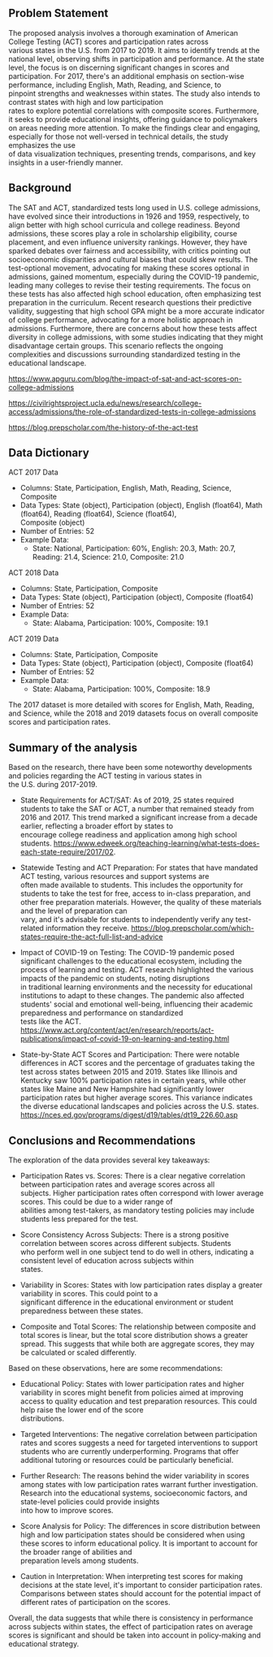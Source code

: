 ## Problem Statement

  The proposed analysis involves a thorough examination of American College Testing (ACT) scores and participation rates across   
  various states in the U.S. from 2017 to 2019. It aims to identify trends at the national level, observing shifts in 
  participation and performance. At the state level, the focus is on discerning significant changes in scores and participation. 
  For 2017, there's an additional emphasis on section-wise performance, including English, Math, Reading, and Science, to  
  pinpoint strengths and weaknesses within states. The study also intends to contrast states with high and low participation  
  rates to explore potential correlations with composite scores. 
  Furthermore, it seeks to provide educational insights, offering guidance to policymakers on areas needing more attention. To     make the findings clear and engaging, especially for those not well-versed in technical details, the study emphasizes the use  
  of data visualization techniques, presenting trends, comparisons, and key insights in a user-friendly manner.

## Background

  The SAT and ACT, standardized tests long used in U.S. college admissions, have evolved since their introductions in 1926 and 
  1959, respectively, to align better with high school curricula and college readiness. Beyond admissions, these scores play a 
  role in scholarship eligibility, course placement, and even influence university rankings. However, they have sparked debates 
  over fairness and accessibility, with critics pointing out socioeconomic disparities and cultural biases that could skew 
  results. The test-optional movement, advocating for making these scores optional in admissions, gained momentum, especially 
  during the COVID-19 pandemic, leading many colleges to revise their testing requirements. The focus on these tests has also 
  affected high school education, often emphasizing test preparation in the curriculum. Recent research questions their 
  predictive validity, suggesting that high school GPA might be a more accurate indicator of college performance, advocating for 
  a more holistic approach in admissions. Furthermore, there are concerns about how these tests affect diversity in college 
  admissions, with some studies indicating that they might disadvantage certain groups. This scenario reflects the ongoing 
  complexities and discussions surrounding standardized testing in the educational landscape.
  
https://www.apguru.com/blog/the-impact-of-sat-and-act-scores-on-college-admissions

https://civilrightsproject.ucla.edu/news/research/college-access/admissions/the-role-of-standardized-tests-in-college-admissions

https://blog.prepscholar.com/the-history-of-the-act-test

## Data Dictionary

ACT 2017 Data
- Columns: State, Participation, English, Math, Reading, Science, Composite
- Data Types: State (object), Participation (object), English (float64), Math (float64), Reading (float64), Science (float64),  
  Composite (object)
- Number of Entries: 52
- Example Data:
  - State: National, Participation: 60%, English: 20.3, Math: 20.7, Reading: 21.4, Science: 21.0, Composite: 21.0

ACT 2018 Data
- Columns: State, Participation, Composite
- Data Types: State (object), Participation (object), Composite (float64)
- Number of Entries: 52
- Example Data:
  - State: Alabama, Participation: 100%, Composite: 19.1

 ACT 2019 Data
- Columns: State, Participation, Composite
- Data Types: State (object), Participation (object), Composite (float64)
- Number of Entries: 52
- Example Data:
  - State: Alabama, Participation: 100%, Composite: 18.9

The 2017 dataset is more detailed with scores for English, Math, Reading, and Science, while the 2018 and 2019 datasets focus on overall composite scores and participation rates.

## Summary of the analysis

Based on the research, there have been some noteworthy developments and policies regarding the ACT testing in various states in  
the U.S. during 2017-2019.

- State Requirements for ACT/SAT: As of 2019, 25 states required students to take the SAT or ACT, a number that remained steady 
  from 2016 and 2017. This trend marked a significant increase from a decade earlier, reflecting a broader effort by states to  
  encourage college readiness and application among high school students.
https://www.edweek.org/teaching-learning/what-tests-does-each-state-require/2017/02.

- Statewide Testing and ACT Preparation: For states that have mandated ACT testing, various resources and support systems are  
  often   made available to students. This includes the opportunity for students to take the test for free, access to in-class 
  preparation, and other free preparation materials. However, the quality of these materials and the level of preparation can  
  vary, and it's advisable for students to independently verify any test-related information they receive.
https://blog.prepscholar.com/which-states-require-the-act-full-list-and-advice

- Impact of COVID-19 on Testing: The COVID-19 pandemic posed significant challenges to the educational ecosystem, including the 
  process of learning and testing. ACT research highlighted the various impacts of the pandemic on students, noting disruptions  
  in 
  traditional learning environments and the necessity for educational institutions to adapt to these changes. The pandemic also 
  affected students' social and emotional well-being, influencing their academic preparedness and performance on standardized  
  tests like the ACT.
https://www.act.org/content/act/en/research/reports/act-publications/impact-of-covid-19-on-learning-and-testing.html

- State-by-State ACT Scores and Participation: There were notable differences in ACT scores and the percentage of graduates 
  taking 
  the test across states between 2015 and 2019. States like Illinois and Kentucky saw 100% participation rates in certain years, 
  while other states like Maine and New Hampshire had significantly lower participation rates but higher average scores. This 
  variance indicates the diverse educational landscapes and policies across the U.S. states.
https://nces.ed.gov/programs/digest/d19/tables/dt19_226.60.asp

## Conclusions and Recommendations

The exploration of the data provides several key takeaways:
- Participation Rates vs. Scores: There is a clear negative correlation between participation rates and average scores across all  
  subjects. Higher participation rates often correspond with lower average scores. This could be due to a wider range of  
  abilities   among test-takers, as mandatory testing policies may include students less prepared for the test.
  
- Score Consistency Across Subjects: There is a strong positive correlation between scores across different subjects. Students  
  who perform well in one subject tend to do well in others, indicating a consistent level of education across subjects within  
  states.
  
- Variability in Scores: States with low participation rates display a greater variability in scores. This could point to a  
  significant difference in the educational environment or student preparedness between these states.
  
- Composite and Total Scores: The relationship between composite and total scores is linear, but the total score distribution 
  shows   a greater spread. This suggests that while both are aggregate scores, they may be calculated or scaled differently.

Based on these observations, here are some recommendations:
- Educational Policy: States with lower participation rates and higher variability in scores might benefit from policies aimed at   improving access to quality education and test preparation resources. This could help raise the lower end of the score     
  distributions.
  
- Targeted Interventions: The negative correlation between participation rates and scores suggests a need for targeted 
  interventions to support students who are currently underperforming. Programs that offer additional tutoring or resources could   be particularly beneficial.
  
- Further Research: The reasons behind the wider variability in scores among states with low participation rates warrant further   investigation. Research into the educational systems, socioeconomic factors, and state-level policies could provide insights  
  into how to improve scores.
  
- Score Analysis for Policy: The differences in score distribution between high and low participation states should be considered 
  when using these scores to inform educational policy. It is important to account for the broader range of abilities and  
  preparation levels among students.
  
- Caution in Interpretation: When interpreting test scores for making decisions at the state level, it's important to consider 
  participation rates. Comparisons between states should account for the potential impact of different rates of participation on   the scores.
  
Overall, the data suggests that while there is consistency in performance across subjects within states, the effect of participation rates on average scores is significant and should be taken into account in policy-making and educational strategy.

